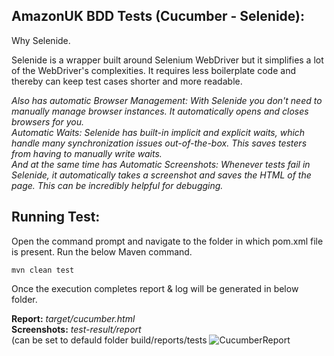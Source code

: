 ## **AmazonUK BDD Tests (Cucumber - Selenide):**
Why Selenide.

Selenide is a wrapper built around Selenium WebDriver but it simplifies a lot of the WebDriver's complexities. 
It requires less boilerplate code and thereby can keep test cases shorter and more readable.

*Also has automatic Browser Management: With Selenide you don't need to manually manage browser instances. It automatically opens and closes browsers for you.*<br> 
*Automatic Waits: Selenide has built-in implicit and explicit waits, which handle many synchronization issues out-of-the-box. This saves testers from having to manually write waits.*<br>
*And  at the same time has Automatic Screenshots: Whenever tests fail in Selenide, it automatically takes a screenshot and saves the HTML of the page. This can be incredibly helpful for debugging.*<br>

## **Running Test:**

Open the command prompt and navigate to the folder in which pom.xml file is present.
Run the below Maven command.

    mvn clean test


Once the execution completes report & log will be generated in below folder.

**Report:** 		*target/cucumber.html*<br>
**Screenshots:** 		*test-result/report*<br>
(can be set to defauld folder build/reports/tests
![CucumberReport](https://github.com/NadyaKozachuk/AmazonUK/assets/71333994/5ca507ef-5d67-4d88-a8da-ab3572e8e5d1)



